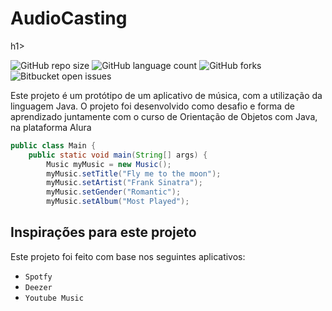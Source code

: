 <h1> AudioCasting </h1>h1>

![GitHub repo size](https://img.shields.io/github/repo-size/Uxtraordinario/AudioCasting?style=for-the-badge)
![GitHub language count](https://img.shields.io/github/languages/count/Uxtraordinario/AudioCasting?style=for-the-badge)
![GitHub forks](https://img.shields.io/github/forks/Uxtraordinario/AudioCasting?style=for-the-badge)
![Bitbucket open issues](https://img.shields.io/bitbucket/issues/Uxtraordinario/AudioCasting?style=for-the-badge)


<p size:"70px" > Este projeto é um protótipo de um aplicativo de música, com a utilização da linguagem Java.
O projeto foi desenvolvido como desafio e forma de aprendizado juntamente com o curso de Orientação de Objetos com Java, na plataforma Alura</p>

```java
public class Main {
    public static void main(String[] args) {
        Music myMusic = new Music();
        myMusic.setTitle("Fly me to the moon");
        myMusic.setArtist("Frank Sinatra");
        myMusic.setGender("Romantic");
        myMusic.setAlbum("Most Played");
```

## Inspirações para este projeto

Este projeto foi feito com base nos seguintes aplicativos:

- `Spotfy`
- `Deezer`
- `Youtube Music`

